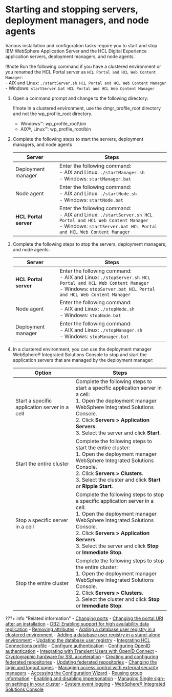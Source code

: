 # Starting and stopping servers, deployment managers, and node agents

Various installation and configuration tasks require you to start and stop IBM WebSphere Application Server and the HCL Digital Experience application servers, deployment managers, and node agents.

!!!note
    Run the following command if you have a clustered environment or you renamed the HCL Portal server as `HCL Portal and HCL Web Content Manager`: <br> -   AIX and Linux: `./startServer.sh HCL Portal and HCL Web Content Manager` <br> -   Windows: `startServer.bat HCL Portal and HCL Web Content Manager`

1.  Open a command prompt and change to the following directory:
    
    !!!note
        In a clustered environment, use the dmgr_profile_root directory and not the wp_profile_root directory.
    
    -   Windows™: wp_profile_root\bin
    -   AIX®, Linux™: wp_profile_root/bin

2.  Complete the following steps to start the servers, deployment managers, and node agents

    |Server|Steps|
    |------|-----|
    |Deployment manager|Enter the following command: <br>   -   AIX and Linux: `./startManager.sh`<br> -   Windows: `startManager.bat`|
    |Node agent|Enter the following command:  <br>  -   AIX and Linux: `./startNode.sh`<br> -   Windows: `startNode.bat`|
    |**HCL Portal server**|Enter the following command: <br> -   AIX and Linux: `./startServer.sh HCL Portal and HCL Web Content Manager` <br> -   Windows: `startServer.bat HCL Portal and HCL Web Content Manager`|

3.  Complete the following steps to stop the servers, deployment managers, and node agents:

    |Server|Steps|
    |------|-----|
    |**HCL Portal server**|Enter the following command:<br> -   AIX and Linux: `./stopServer.sh HCL Portal and HCL Web Content Manager`<br> -   Windows: `stopServer.bat HCL Portal and HCL Web Content Manager`|
    |Node agent|Enter the following command:  <br> -   AIX and Linux: `./stopNode.sh`<br> -   Windows: `stopNode.bat`|
    |Deployment manager|Enter the following command: <br> -   AIX and Linux: `./stopManager.sh`<br>  -   Windows: `stopManager.bat`|

4.  In a clustered environment, you can use the deployment manager WebSphere® Integrated Solutions Console to stop and start the application servers that are managed by the deployment manager:

    |Option|Steps|
    |------|-----|
    |Start a specific application server in a cell|Complete the following steps to start a specific application server in a cell: <br>   1.  Open the deployment manager WebSphere Integrated Solutions Console.<br> 2.  Click **Servers > Application Servers**.<br> 3.  Select the server and click **Start**.|
    |Start the entire cluster|Complete the following steps to start the entire cluster: <br> 1.  Open the deployment manager WebSphere Integrated Solutions Console. <br> 2.  Click **Servers > Clusters**.<br> 3.  Select the cluster and click **Start** or **Ripple Start**.|
    |Stop a specific server in a cell|Complete the following steps to stop a specific application server in a cell:  <br> 1.  Open the deployment manager WebSphere Integrated Solutions Console.<br> 2.  Click **Servers > Application Servers**. <br> 3.  Select the server and click **Stop** or **Immediate Stop**.|
    |Stop the entire cluster|Complete the following steps to stop the entire cluster:  <br> 1.  Open the deployment manager WebSphere Integrated Solutions Console.<br> 2.  Click **Servers > Clusters**.<br> 3.  Select the cluster and click **Stop** or **Immediate Stop**.|

???+ info "Related information" 
    -   [Changing ports](../manage/port_chg.md)
    -   [Changing the portal URI after an installation](../manage/siteurl_cfg/changing_portal_uri_after_install/index.md)
    -   [DB2: Enabling support for high availability data replication](../manage/db_mgmt_sys/db2_hadr.md)
    -   [Removing attributes](../manage/security/people/authentication/user_registry/vmm_atts/remove_attr_def.md)
    -   [Adding a database user registry in a clustered environment](../manage/security/people/authentication/user_registry/db_user_registry/add_db_usr_reg_clus.md)
    -   [Adding a database user registry in a stand-alone environment](../manage/security/people/authentication/user_registry/db_user_registry/add_db_usr_reg_stdal.md)
    -   [Updating the database user registry](../manage/security/people/authentication/user_registry/update_user_registry/update_db_ureg.md)
    -   [Integrating HCL Connections profile](../../extend_dx/integration/connections/configuration/cfg_connections_features/i_coll_t_enable_lcprofile.md)
    -   [Configure authentication](../../extend_dx/integration/connections/configuration/cfg_connections_features/integrating_cnx_tags/i_coll_t_enable_lctags_auth.md)
    -   [Configuring OpenID authentication](../manage/security/people/authentication/integrate_oid/index.md)
    -   [Integrating with Transient Users with OpenID Connect](../manage/security/people/authentication/integrate_oid/index.md)
    -   [Cryptographic hardware for SSL acceleration](../manage/security/information/confidentiality/configuring_ssl/sec_pw_crypt.md)
    -   [Creating and configuring federated repositories](../manage/security/people/authentication/customer_user_repo/create_update_fed_repo/add_cur_fed.md)
    -   [Updating federated repositories](../manage/security/people/authentication/customer_user_repo/create_update_fed_repo/add_cur_fed.md)
    -   [Changing the login and logout pages](../manage/security/people/authentication/external_sec_mgmt/sec_chg_login.md)
    -   [Managing access control with external security managers](../manage/security/people/authentication/external_sec_mgmt/man_acc_ext.md)
    -   [Accessing the Configuration Wizard](../../deployment/manage/portal_admin_tools/cfg_wizard/configuration/cw_run.md)
    -   [Reusing group information](../manage/security/people/authorization/users_and_groups/reuse_group_info.md)
    -   [Enabling and disabling impersonation](../manage/security/people/authorization/users_and_groups/impersonation/impers_enable_disable.md)
    -   [Managing Single sign-on settings in your cluster](../manage/config_cluster/managing_cluster/manage_sso.md)
    -   [System event logging](../manage/troubleshooting/logging_and_tracing/adsyslog.md)
    -   [WebSphere® Integrated Solutions Console](portal_admin_tools/WebSphere_Integrated_Solutions_Console.md)
